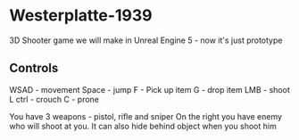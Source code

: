 # Westerplatte-1939
3D Shooter game we will make in Unreal Engine 5 - now it's just prototype

## Controls
WSAD - movement
Space - jump
F - Pick up item
G - drop item
LMB - shoot
L ctrl - crouch
C - prone

You have 3 weapons - pistol, rifle and sniper
On the right you have enemy who will shoot at you. It can also hide behind object when you shoot him